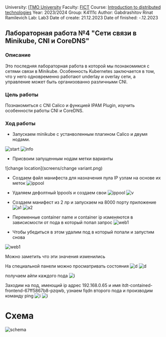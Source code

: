 University: [ITMO University](https://itmo.ru/ru/)
Faculty: [FICT](https://fict.itmo.ru)
Course: [Introduction to distributed technologies](https://github.com/itmo-ict-faculty/introduction-to-distributed-technologies)
Year: 2023/2024
Group: K4111c
Author: Gabdrashitov Rinat Ramilevich
Lab: Lab3
Date of create: 21.12.2023
Date of finished: -.12.2023

## Лабораторная работа №4 "Сети связи в Minikube, CNI и CoreDNS"

### Описание
Это последняя лабораторная работа в которой мы познакомимся с сетями связи в Minikube. Особенность Kubernetes заключается в том, что у него одновременно работают underlay и overlay сети, а управление может быть организованно различными CNI.

### Цель работы
Познакомиться с CNI Calico и функцией IPAM Plugin, изучить особенности работы CNI и CoreDNS.

### Ход работы
- Запускаем minikube с устанволенным плагином Calico и двумя нодами.

![start](screens/start.png)
![info](screens/info2.png)

- Присвоим запущенным нодам метки варианты

![change location](screens/change variant.png)

- Создаем файл манифеста для назначения пула IP узлам на основе их меток
![ippool](screens/ippool.png)

- Удаляем дефолтный Ippools и создаем свои
![ippool](screens/del.png)
![v](screens/variants.png)

- Создаем манифест из 2 лр и запускаем на 8000 порту приложение
![a1](screens/app1.png)
![a2](screens/app2.png)

- Переменные container name и container ip изменяются в зависисмости от пода в который попал запрос
![web1](screens/web1.png)

- Чтобы убедиться в этом удалим под в который попали и запустим снова

![web1](screens/web2.png)

Можно заметить что эти значения изменились

На специальной панели можно просматривать состояния
![d](screens/dashboards0.png)
![d](screens/dashboards.png)

получаем айпи каждого пода
![i](screens/info.png)

Заходим на под, имеющий ip адрес 192.168.0.65 и имя itdt-contained-frontend-67ff5867b8-pzqwb, узнаем fqdn второго пода и производим команду ping
![i](screens/ping.png)
![i](screens/traceroute.png)

# Схема

![schema](screens/schema.png)